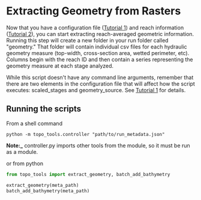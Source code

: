 # Extracting Geometry from Rasters

Now that you have a configuration file ([Tutorial 1](1-Metadata_File.md)) and reach information ([Tutorial 2](2-Reach_Delineation.md)), you can start extracting reach-averaged geometric information.  Running this step will create a new folder in your run folder called "geometry."  That folder will contain individual csv files for each hydraulic geometry measure (top-width, cross-section area, wetted perimeter, etc). Columns begin with the reach ID and then contain a series representing the geometry measure at each stage analyzed.

While this script doesn't have any command line arguments, remember that there are two elements in the configuration file that will affect how the script executes: scaled_stages and geometry_source.  See [Tutorial 1](1-Metadata_File.md) for details.

## Running the scripts

From a shell command

```console
python -m topo_tools.controller "path/to/run_metadata.json"
```
**Note:_** controller.py imports other tools from the module, so it must be run as a module.

or from python

```python
from topo_tools import extract_geometry, batch_add_bathymetry

extract_geometry(meta_path)
batch_add_bathymetry(meta_path)
```